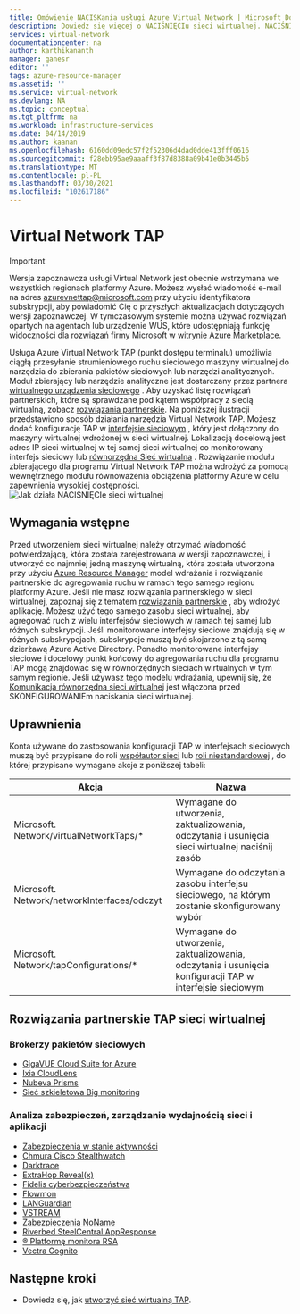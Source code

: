 ```yaml
---
title: Omówienie NACISKania usługi Azure Virtual Network | Microsoft Docs
description: Dowiedz się więcej o NACIŚNIĘCIu sieci wirtualnej. NACIŚNIĘCIe sieci wirtualnej umożliwia głębokie kopiowanie ruchu w sieci maszyn wirtualnych, które mogą być przesyłane strumieniowo do modułu zbierającego pakiety.
services: virtual-network
documentationcenter: na
author: karthikananth
manager: ganesr
editor: ''
tags: azure-resource-manager
ms.assetid: ''
ms.service: virtual-network
ms.devlang: NA
ms.topic: conceptual
ms.tgt_pltfrm: na
ms.workload: infrastructure-services
ms.date: 04/14/2019
ms.author: kaanan
ms.openlocfilehash: 6160dd09edc57f2f52306d4dad0dde413fff0616
ms.sourcegitcommit: f28ebb95ae9aaaff3f87d8388a09b41e0b3445b5
ms.translationtype: MT
ms.contentlocale: pl-PL
ms.lasthandoff: 03/30/2021
ms.locfileid: "102617186"
---
```

# <a name="virtual-network-tap"></a>Virtual Network TAP
> [!IMPORTANT]
> Wersja zapoznawcza usługi Virtual Network jest obecnie wstrzymana we wszystkich regionach platformy Azure. Możesz wysłać wiadomość e-mail na adres <azurevnettap@microsoft.com> przy użyciu identyfikatora subskrypcji, aby powiadomić Cię o przyszłych aktualizacjach dotyczących wersji zapoznawczej. W tymczasowym systemie można używać rozwiązań opartych na agentach lub urządzenie WUS, które udostępniają funkcję widoczności dla [rozwiązań](#virtual-network-tap-partner-solutions) firmy Microsoft w [witrynie Azure Marketplace](https://azuremarketplace.microsoft.com/marketplace/apps/category/networking?page=1&subcategories=appliances%3Ball&search=Network%20Traffic&filters=partners).

Usługa Azure Virtual Network TAP (punkt dostępu terminalu) umożliwia ciągłą przesyłanie strumieniowego ruchu sieciowego maszyny wirtualnej do narzędzia do zbierania pakietów sieciowych lub narzędzi analitycznych. Moduł zbierający lub narzędzie analityczne jest dostarczany przez partnera [wirtualnego urządzenia sieciowego](https://azure.microsoft.com/solutions/network-appliances/) . Aby uzyskać listę rozwiązań partnerskich, które są sprawdzane pod kątem współpracy z siecią wirtualną, zobacz [rozwiązania partnerskie](#virtual-network-tap-partner-solutions).
Na poniższej ilustracji przedstawiono sposób działania narzędzia Virtual Network TAP. Możesz dodać konfigurację TAP w [interfejsie sieciowym](virtual-network-network-interface.md) , który jest dołączony do maszyny wirtualnej wdrożonej w sieci wirtualnej. Lokalizacją docelową jest adres IP sieci wirtualnej w tej samej sieci wirtualnej co monitorowany interfejs sieciowy lub [równorzędna Sieć wirtualna](virtual-network-peering-overview.md) . Rozwiązanie modułu zbierającego dla programu Virtual Network TAP można wdrożyć za pomocą wewnętrznego modułu równoważenia obciążenia platformy Azure w celu zapewnienia wysokiej dostępności.
![Jak działa NACIŚNIĘCIe sieci wirtualnej](./media/virtual-network-tap/architecture.png)

## <a name="prerequisites"></a>Wymagania wstępne

Przed utworzeniem sieci wirtualnej należy otrzymać wiadomość potwierdzającą, która została zarejestrowana w wersji zapoznawczej, i utworzyć co najmniej jedną maszynę wirtualną, która została utworzona przy użyciu [Azure Resource Manager](../azure-resource-manager/management/overview.md?toc=%2fazure%2fvirtual-network%2ftoc.json) model wdrażania i rozwiązanie partnerskie do agregowania ruchu w ramach tego samego regionu platformy Azure. Jeśli nie masz rozwiązania partnerskiego w sieci wirtualnej, zapoznaj się z tematem [rozwiązania partnerskie](#virtual-network-tap-partner-solutions) , aby wdrożyć aplikację. Możesz użyć tego samego zasobu sieci wirtualnej, aby agregować ruch z wielu interfejsów sieciowych w ramach tej samej lub różnych subskrypcji. Jeśli monitorowane interfejsy sieciowe znajdują się w różnych subskrypcjach, subskrypcje muszą być skojarzone z tą samą dzierżawą Azure Active Directory. Ponadto monitorowane interfejsy sieciowe i docelowy punkt końcowy do agregowania ruchu dla programu TAP mogą znajdować się w równorzędnych sieciach wirtualnych w tym samym regionie. Jeśli używasz tego modelu wdrażania, upewnij się, że [Komunikacja równorzędna sieci wirtualnej](virtual-network-peering-overview.md) jest włączona przed SKONFIGUROWANIEm naciskania sieci wirtualnej.

## <a name="permissions"></a>Uprawnienia

Konta używane do zastosowania konfiguracji TAP w interfejsach sieciowych muszą być przypisane do roli [współautor sieci](../role-based-access-control/built-in-roles.md?toc=%2fazure%2fvirtual-network%2ftoc.json#network-contributor) lub [roli niestandardowej](../role-based-access-control/custom-roles.md?toc=%2fazure%2fvirtual-network%2ftoc.json) , do której przypisano wymagane akcje z poniższej tabeli:

| Akcja | Nazwa |
|---|---|
| Microsoft. Network/virtualNetworkTaps/* | Wymagane do utworzenia, zaktualizowania, odczytania i usunięcia sieci wirtualnej naciśnij zasób |
| Microsoft. Network/networkInterfaces/odczyt | Wymagane do odczytania zasobu interfejsu sieciowego, na którym zostanie skonfigurowany wybór |
| Microsoft. Network/tapConfigurations/* | Wymagane do utworzenia, zaktualizowania, odczytania i usunięcia konfiguracji TAP w interfejsie sieciowym |


## <a name="virtual-network-tap-partner-solutions"></a>Rozwiązania partnerskie TAP sieci wirtualnej

### <a name="network-packet-brokers"></a>Brokerzy pakietów sieciowych

- [GigaVUE Cloud Suite for Azure](https://www.gigamon.com/solutions/cloud/public-cloud/gigavue-cloud-suite-azure.html)
- [Ixia CloudLens](https://www.ixiacom.com/cloudlens/cloudlens-azure)
- [Nubeva Prisms](https://www.nubeva.com/azurevtap)
- [Sieć szkieletowa Big monitoring](https://www.bigswitch.com/products/big-monitoring-fabric/public-cloud/microsoft-azure)

### <a name="security-analytics-networkapplication-performance-management"></a>Analiza zabezpieczeń, zarządzanie wydajnością sieci i aplikacji

- [Zabezpieczenia w stanie aktywności](https://awakesecurity.com/technology-partners/microsoft-azure/)
- [Chmura Cisco Stealthwatch](https://blogs.cisco.com/security/cisco-stealthwatch-cloud-and-microsoft-azure-reliable-cloud-infrastructure-meets-comprehensive-cloud-security)
- [Darktrace](https://www.darktrace.com/en/azure/)
- [ExtraHop Reveal(x)](https://www.extrahop.com/partners/tech-partners/microsoft/)
- [Fidelis cyberbezpieczeństwa](https://www.fidelissecurity.com/technology-partners/microsoft-azure )
- [Flowmon](https://www.flowmon.com/blog/azure-vtap)
- [LANGuardian](https://www.netfort.com/languardian/solutions/visibility-in-azure-network-tap/)
- [VSTREAM]( https://www.netscout.com/marketplace-azure)
- [Zabezpieczenia NoName](https://nonamesecurity.com/)
- [Riverbed SteelCentral AppResponse]( https://www.riverbed.com/products/steelcentral/steelcentral-appresponse-11.html)
- [® Platformę monitora RSA](https://www.rsa.com/content/dam/en/solution-brief/rsa-netwitness-platform-overview-for-federal-agencies.pdf)
- [Vectra Cognito](https://vectra.ai/microsoftazure)



## <a name="next-steps"></a>Następne kroki

- Dowiedz się, jak [utworzyć sieć wirtualną TAP](tutorial-tap-virtual-network-cli.md).
